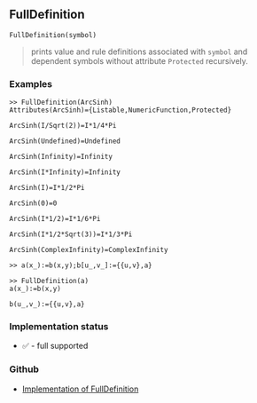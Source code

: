 ## FullDefinition 

```
FullDefinition(symbol)
```
> prints value and rule definitions associated with `symbol` and dependent symbols without attribute `Protected` recursively.
  
### Examples

``` 
>> FullDefinition(ArcSinh)
Attributes(ArcSinh)={Listable,NumericFunction,Protected}

ArcSinh(I/Sqrt(2))=I*1/4*Pi

ArcSinh(Undefined)=Undefined

ArcSinh(Infinity)=Infinity

ArcSinh(I*Infinity)=Infinity

ArcSinh(I)=I*1/2*Pi

ArcSinh(0)=0

ArcSinh(I*1/2)=I*1/6*Pi

ArcSinh(I*1/2*Sqrt(3))=I*1/3*Pi

ArcSinh(ComplexInfinity)=ComplexInfinity
```

```
>> a(x_):=b(x,y);b[u_,v_]:={{u,v},a} 

>> FullDefinition(a) 
a(x_):=b(x,y)

b(u_,v_):={{u,v},a}
```


### Implementation status

* &#x2705; - full supported

### Github

* [Implementation of FullDefinition](https://github.com/axkr/symja_android_library/blob/master/symja_android_library/matheclipse-core/src/main/java/org/matheclipse/core/builtin/PatternMatching.java#L764) 
